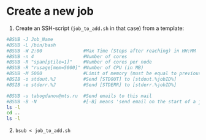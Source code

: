 #                  Create a new job

1. Create an SSH-script (`job_to_add.sh` in that case) from a template:
```BASH
#BSUB -J Job_Name
#BSUB -L /bin/bash
#BSUB -W 2:00               #Max Time (Stops after reaching) in HH:MM
#BSUB -n 4                  #Number of cores
#BSUB -R "span[ptile=1]"    #Number of cores per node
#BSUB -R "rusage[mem=5000]" #Number of CPU (in MB)
#BSUB -M 5000               #Limit of memory (must be equal to previous line)
#BSIB -o stdout.%J          #Send [STDOUT] to [stdout.%jobID%]
#BSIB -e stderr.%J          #Send [STDERR] to [stderr.%jobID%]

#BSUB -u tabogdanov@mts.ru  #Send emails to this mail
#BSUB -B -N                 #[-B] means 'send email on the start of a job'. [-N] means 'send email on the end of job'
ls -l
cd ..
ls -l
```
2. `bsub < job_to_add.sh`
